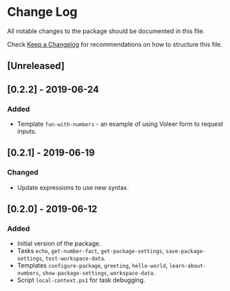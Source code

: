 # Change Log

All notable changes to the package should be documented in this file.

Check [Keep a Changelog](http://keepachangelog.com/) for recommendations on how to structure this file.

## [Unreleased]

## [0.2.2] - 2019-06-24
### Added
- Template `fun-with-numbers` - an example of using Voleer form to request inputs.

## [0.2.1] - 2019-06-19
### Changed
- Update expressions to use new syntax.

## [0.2.0] - 2019-06-12
### Added
- Initial version of the package.
- Tasks `echo`, `get-number-fact`, `get-package-settings`, `save-package-settings`, `test-workspace-data`.
- Templates `configure-package`, `greeting`, `hello-world`, `learn-about-numbers`, `show-package-settings`, `workspace-data`.
- Script `local-context.ps1` for task debugging.
